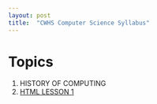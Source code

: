 ```yaml
---
layout: post
title:  "CWHS Computer Science Syllabus"
---
```


# Topics

1. HISTORY OF COMPUTING
2. [HTML LESSON 1](https://github.com/girldevelopit/gdi-featured-html-css-intro)

